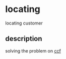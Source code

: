# locating
locating customer

## description

solving the problem on [ccf](https://tianchi.aliyun.com/competition/introduction.htm?spm=5176.100068.5678.1.76d88d2f5ciPv2&raceId=231620)
